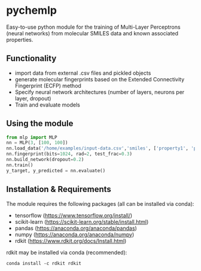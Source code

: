 # pychemlp
Easy-to-use python module for the training of Multi-Layer Perceptrons (neural networks) from molecular SMILES data and known associated properties.

## Functionality

* import data from external .csv files and pickled objects
* generate molecular fingerprints based on the Extended Connectivity Fingerprint (ECFP) method
* Specify neural network architectures (number of layers, neurons per layer, dropout)
* Train and evaluate models

## Using the module
```python
from mlp import MLP
nn = MLP(3, [100, 100])
nn.load_data('/home/examples/input-data.csv','smiles', ['property1', 'property2'])
nn.fingerprint(bits=1024, rad=2, test_frac=0.3)
nn.build_network(dropout=0.2)
nn.train()
y_target, y_predicted = nn.evaluate()
```

## Installation & Requirements

The module requires the following packages (all can be installed via conda):

* tensorflow (https://www.tensorflow.org/install/)
* scikit-learn (https://scikit-learn.org/stable/install.html)
* pandas (https://anaconda.org/anaconda/pandas)
* numpy (https://anaconda.org/anaconda/numpy)
* rdkit (https://www.rdkit.org/docs/Install.html)

rdkit may be installed via conda (recommended):
```
conda install -c rdkit rdkit
```
